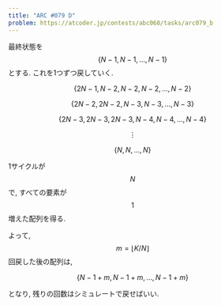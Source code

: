 ```yaml
---
title: "ARC #079 D"
problem: https://atcoder.jp/contests/abc068/tasks/arc079_b
---
```

最終状態を $$ \{ N-1, N-1, \dots, N-1 \} $$ とする. これを1つずつ戻していく.

$$ \{ 2N-1, N-2, N-2, N-2, \dots, N-2 \} $$

$$ \{ 2N-2, 2N-2, N-3, N-3, \dots, N-3 \} $$

$$ \{ 2N-3, 2N-3, 2N-3, N-4, N-4, \dots, N-4 \} $$

$$ \vdots $$

$$ \{ N, N, \dots, N \} $$

1サイクルが $$ N $$ で, すべての要素が $$ 1 $$ 増えた配列を得る.

よって, $$ m = \lfloor K/N \rfloor $$ 回戻した後の配列は,

$$ \{ N-1+m, N-1+m, \dots, N-1+m \} $$

となり, 残りの回数はシミュレートで戻せばいい.
